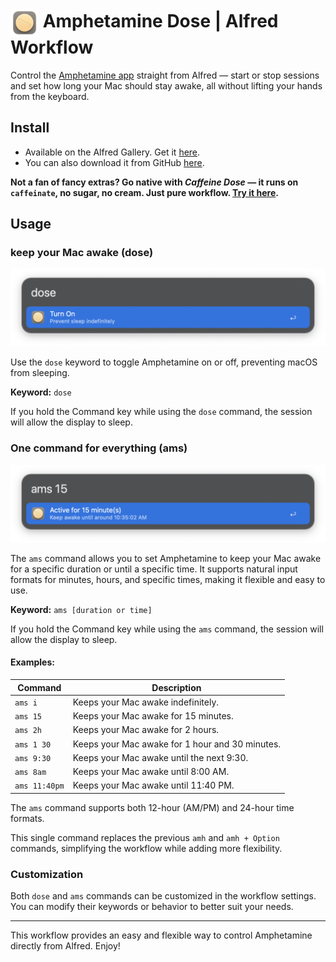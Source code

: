 # <img src="img/dose-logo.png" alt="Amphetamine Dose Alfred Workflow Icon" width="45" align="center"/> Amphetamine Dose | Alfred Workflow

Control the [Amphetamine app](https://apps.apple.com/us/app/amphetamine/id937984704?mt=12) straight from Alfred — start or stop sessions and set how long your Mac should stay awake, all without lifting your hands from the keyboard.

## Install

- Available on the Alfred Gallery. Get it [here](https://alfred.app/workflows/vanstrouble/amphetamine-dose/).
- You can also download it from GitHub [here](https://github.com/vanstrouble/dose-alfred-workflow/releases).

**Not a fan of fancy extras? Go native with _Caffeine Dose_ — it runs on `caffeinate`, no sugar, no cream. Just pure workflow. [Try it here](https://github.com/vanstrouble/caffeine-dose-alfred-workflow.git).**

## Usage

### keep your Mac awake (dose)

<img src="img/dose.png" alt="Alfred toggle Amphetamine image" width="550"/>

Use the `dose` keyword to toggle Amphetamine on or off, preventing macOS from sleeping.

**Keyword:** `dose`

If you hold the Command key while using the `dose` command, the session will allow the display to sleep.

### One command for everything (ams)

<img src="img/ams.png" alt="Alfred set Amphetamine duration image" width="550"/>

The `ams` command allows you to set Amphetamine to keep your Mac awake for a specific duration or until a specific time. It supports natural input formats for minutes, hours, and specific times, making it flexible and easy to use.

**Keyword:** `ams [duration or time]`

If you hold the Command key while using the `ams` command, the session will allow the display to sleep.

#### Examples:

| Command    | Description                                    |
|------------|------------------------------------------------|
| `ams i`    | Keeps your Mac awake indefinitely.             |
| `ams 15`   | Keeps your Mac awake for 15 minutes.           |
| `ams 2h`   | Keeps your Mac awake for 2 hours.              |
| `ams 1 30` | Keeps your Mac awake for 1 hour and 30 minutes.|
| `ams 9:30` | Keeps your Mac awake until the next 9:30.      |
| `ams 8am`  | Keeps your Mac awake until 8:00 AM.            |
| `ams 11:40pm` | Keeps your Mac awake until 11:40 PM.        |

The `ams` command supports both 12-hour (AM/PM) and 24-hour time formats.

This single command replaces the previous `amh` and `amh + Option` commands, simplifying the workflow while adding more flexibility.

### Customization

Both `dose` and `ams` commands can be customized in the workflow settings. You can modify their keywords or behavior to better suit your needs.

---

This workflow provides an easy and flexible way to control Amphetamine directly from Alfred. Enjoy!
